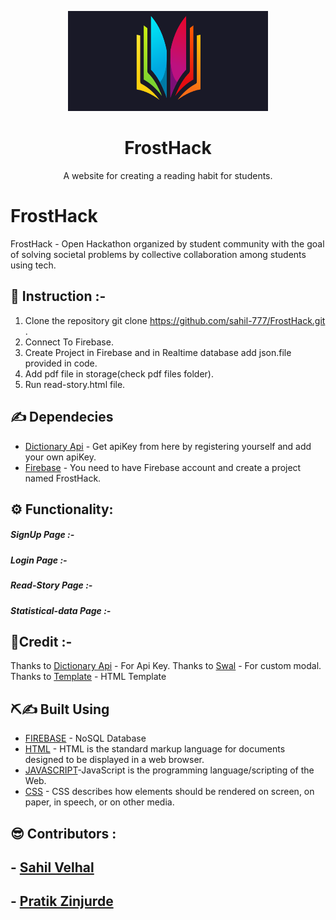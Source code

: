 <p align="center">
    <img src="assets\img\book-logo.png" alt=" Project Logo" height="160px" width="320px" >
    <h1 align="center"><b>FrostHack</b></h1>
</p>
<p align="center">A website for creating a reading habit for students.
    <br> 
</p>

# FrostHack
FrostHack - Open Hackathon organized by student community with the goal of solving societal problems by collective collaboration among students using tech.

## 📝 Instruction :- 
1. Clone the repository git clone https://github.com/sahil-777/FrostHack.git .
1. Connect To Firebase.
1. Create Project in Firebase and in Realtime database add json.file provided in code.
1. Add pdf file in storage(check pdf files folder).
1. Run read-story.html file.

## ✍  Dependecies
- [Dictionary Api](www.dictionaryapi.com) - Get apiKey from here by registering yourself and add your own apiKey.
- [Firebase](https://firebase.google.com/) - You need to have Firebase account and create a project named FrostHack.

## ⚙ Functionality:
##### SignUp Page :-
##### Login Page :- 
##### Read-Story Page :- 
##### Statistical-data Page :- 

## 🙏Credit :- 
Thanks to [Dictionary Api](www.dictionaryapi.com) - For Api Key.
Thanks to [Swal](https://sweetalert.js.org/docs/) - For custom modal.
Thanks to [Template](https://htmlstream.com/front-dashboard/) - HTML Template
     

## ⛏️✍  Built Using <a name = "tech_stack"></a>
- [FIREBASE](https://firebase.google.com/) - NoSQL Database
- [HTML](https://html.spec.whatwg.org/) -  HTML is the standard markup language for documents designed to be displayed in a web browser.
- [JAVASCRIPT](https://javascript.info/)-JavaScript is the programming language/scripting of the Web.
- [CSS](https://developer.mozilla.org/en-US/docs/Web/CSS) - CSS describes how elements should be rendered on screen, on paper, in speech, or on other media.

## 😎 Contributors :
## - [Sahil Velhal](https://github.com/sahil-777)
## - [Pratik Zinjurde](https://github.com/pratikpz18)
